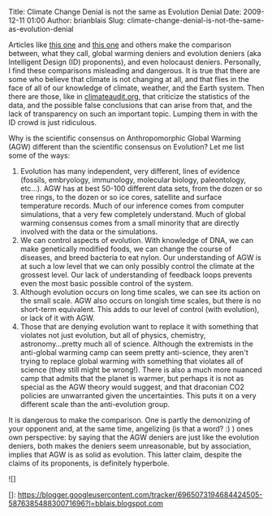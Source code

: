 Title: Climate Change Denial is not the same as Evolution Denial
Date: 2009-12-11 01:00
Author: brianblais
Slug: climate-change-denial-is-not-the-same-as-evolution-denial

Articles like [this one][] and [this one][1] and others make the
comparison between, what they call, global warming deniers and evolution
deniers (aka Intelligent Design (ID) proponents), and even holocaust
deniers. Personally, I find these comparisons misleading and dangerous.
It is true that there are some who believe that climate is not changing
at all, and that flies in the face of all of our knowledge of climate,
weather, and the Earth system. Then there are those, like in
[climateaudit.org][], that criticize the statistics of the data, and the
possible false conclusions that can arise from that, and the lack of
transparency on such an important topic. Lumping them in with the ID
crowd is just ridiculous.

Why is the scientific consensus on Anthropomorphic Global Warming (AGW)
different than the scientific consensus on Evolution? Let me list some
of the ways:

1.  Evolution has many independent, very different, lines of evidence
    (fossils, embryology, immunology, molecular biology, paleontology,
    etc...). AGW has at best 50-100 different data sets, from the dozen
    or so tree rings, to the dozen or so ice cores, satellite and
    surface temperature records. Much of our inference comes from
    computer simulations, that a very few completely understand. Much of
    global warming consensus comes from a small minority that are
    directly involved with the data or the simulations.
2.  We can control aspects of evolution. With knowledge of DNA, we can
    make genetically modified foods, we can change the course of
    diseases, and breed bacteria to eat nylon. Our understanding of AGW
    is at such a low level that we can only possibly control the climate
    at the grossest level. Our lack of understanding of feedback loops
    prevents even the most basic possible control of the system.
3.  Although evolution occurs on long time scales, we can see its action
    on the small scale. AGW also occurs on longish time scales, but
    there is no short-term equivalent. This adds to our level of control
    (with evolution), or lack of it with AGW.
4.  Those that are denying evolution want to replace it with something
    that violates not just evolution, but all of physics, chemistry,
    astronomy...pretty much all of science. Although the extremists in
    the anti-global warming camp can seem pretty anti-science, they
    aren't trying to replace global warming with something that violates
    all of science (they still might be wrong!). There is also a much
    more nuanced camp that admits that the planet is warmer, but perhaps
    it is not as special as the AGW theory would suggest, and that
    draconian CO2 policies are unwarranted given the uncertainties. This
    puts it on a very different scale than the anti-evolution group.

It is dangerous to make the comparison. One is partly the demonizing of
your opponent and, at the same time, angelizing (is that a word? :) )
ones own perspective: by saying that the AGW deniers are just like the
evolution deniers, both makes the deniers seem unreasonable, but by
association, implies that AGW is as solid as evolution. This latter
claim, despite the claims of its proponents, is definitely hyperbole.

<div class="blogger-post-footer">
![]

</div>

  [this one]: http://www.wired.com/wiredscience/2009/12/climate-psychology/
  [1]: http://www.stat.columbia.edu/~cook/movabletype/archives/2009/12/climategate_how.html
  [climateaudit.org]: http://climateaudit.org
  []: https://blogger.googleusercontent.com/tracker/6965073194684424505-587638548830071696?l=bblais.blogspot.com
